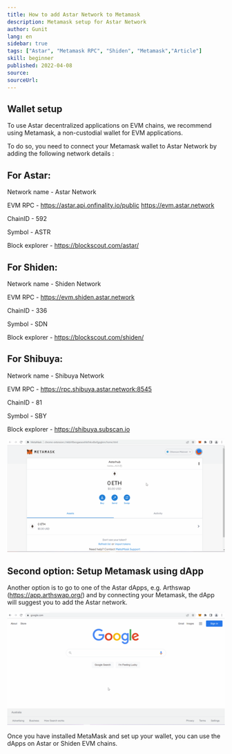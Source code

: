 ```yaml
---
title: How to add Astar Network to Metamask
description: Metamask setup for Astar Network
author: Gunit
lang: en
sidebar: true
tags: ["Astar", "Metamask RPC", "Shiden", "Metamask","Article"]
skill: beginner
published: 2022-04-08
source: 
sourceUrl: 
---
```

## Wallet setup

To use Astar decentralized applications on EVM chains, we recommend using Metamask, a non-custodial wallet for EVM applications.

To do so, you need to connect your Metamask wallet to Astar Network by adding the following network details : 

## For Astar: 

Network name - Astar Network

EVM RPC - https://astar.api.onfinality.io/public
          https://evm.astar.network

ChainID - 592

Symbol - ASTR

Block explorer - https://blockscout.com/astar/

## For Shiden: 

Network name - Shiden Network

EVM RPC - https://evm.shiden.astar.network

ChainID - 336

Symbol - SDN

Block explorer - https://blockscout.com/shiden/

## For Shibuya: 

Network name - Shibuya Network

EVM RPC -  https://rpc.shibuya.astar.network:8545

ChainID - 81

Symbol - SBY

Block explorer - https://shibuya.subscan.io

![](./setup.gif)

## Second option: Setup Metamask using dApp 

Another option is to go to one of the Astar dApps, e.g. Arthswap (https://app.arthswap.org/) and by connecting your Metamask, the dApp will suggest you to add the Astar network. 

![](./dApp.gif)

Once you have installed MetaMask and set up your wallet, you can use the dApps on Astar or Shiden EVM chains.




